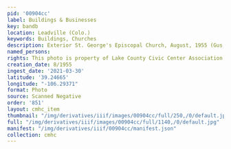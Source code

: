 ```yaml
---
pid: '00904cc'
label: Buildings & Businesses
key: bandb
location: Leadville (Colo.)
keywords: Buildings, Churches
description: Exterior St. George's Episcopal Church, August, 1955 (Gus Robinson collection)
named_persons: 
rights: This photo is property of Lake County Civic Center Association.
creation_date: 8/1955
ingest_date: '2021-03-30'
latitude: '39.24665'
longitude: "-106.29371"
format: Photo
source: Scanned Negative
order: '851'
layout: cmhc_item
thumbnail: "/img/derivatives/iiif/images/00904cc/full/250,/0/default.jpg"
full: "/img/derivatives/iiif/images/00904cc/full/1140,/0/default.jpg"
manifest: "/img/derivatives/iiif/00904cc/manifest.json"
collection: cmhc
---
```

